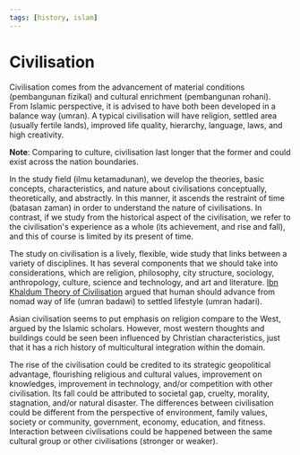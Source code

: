 ```yaml
---
tags: [history, islam]
---
```


# Civilisation

Civilisation comes from the advancement of material conditions (pembangunan
fizikal) and cultural enrichment (pembangunan rohani). From Islamic perspective,
it is advised to have both been developed in a balance way (umran). A typical
civilisation will have religion, settled area (usually fertile lands), improved
life quality, hierarchy, language, laws, and high creativity.

**Note**: Comparing to culture, civilisation last longer that the former and
could exist across the nation boundaries.

In the study field (ilmu ketamadunan), we develop the theories, basic concepts,
characteristics, and nature about civilisations conceptually, theoretically, and
abstractly. In this manner, it ascends the restraint of time (batasan zaman) in
order to understand the nature of civilisations. In contrast, if we study from
the historical aspect of the civilisation, we refer to the civilisation's
experience as a whole (its achievement, and rise and fall), and this of course
is limited by its present of time.

The study on civilisation is a lively, flexible, wide study that links between a
variety of disciplines. It has several components that we should take into
considerations, which are religion, philosophy, city structure, sociology,
anthropology, culture, science and technology, and art and literature.
[Ibn Khaldum Theory of Civilisation](202308082129.md) argued that human should
advance from nomad way of life (umran badawi) to settled lifestyle (umran
hadari).

Asian civilisation seems to put emphasis on religion compare to the West, argued
by the Islamic scholars. However, most western thoughts and buildings could be
seen been influenced by Christian characteristics, just that it has a rich
history of multicultural integration within the domain.

The rise of the civilisation could be credited to its strategic geopolitical
advantage, flourishing religious and cultural values, improvement on knowledges,
improvement in technology, and/or competition with other civilisation. Its fall
could be attributed to societal gap, cruelty, morality, stagnation, and/or
natural disaster. The differences between civilisation could be different from
the perspective of environment, family values, society or community, government,
economy, education, and fitness. Interaction between civilisations could be
happened between the same cultural group or other civilisations (stronger or
weaker).
